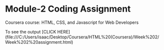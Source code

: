 # Module-2 Coding Assignment
Coursera course: HTML, CSS, and Javascript for Web Developers

To see the output [CLICK HERE] (file:///C:/Users/isaac/Desktop/Coursera/HTML%20(Coursera)/Week%202/Week%202%20assignment.html)
